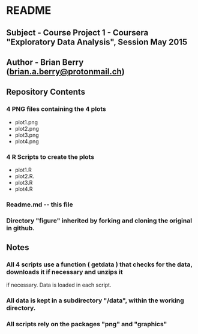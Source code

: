 # README
## Subject - Course Project 1 - Coursera "Exploratory Data Analysis", Session May 2015 
## Author - Brian Berry (brian.a.berry@protonmail.ch) 

## Repository Contents

### 4 PNG files containing the 4 plots
* plot1.png
* plot2.png
* plot3.png
* plot4.png

### 4 R Scripts to create the plots
* plot1.R
* plot2.R.
* plot3.R
* plot4.R

### Readme.md -- this file

### Directory "figure" inherited by forking and cloning the original in github.

## Notes

### All 4 scripts use a function ( getdata ) that checks for the data, downloads it if necessary and unzips it
if necessary. Data is loaded in each script.

### All data is kept in a subdirectory "/data", within the working directory.

### All scripts rely on the packages "png" and "graphics" 

